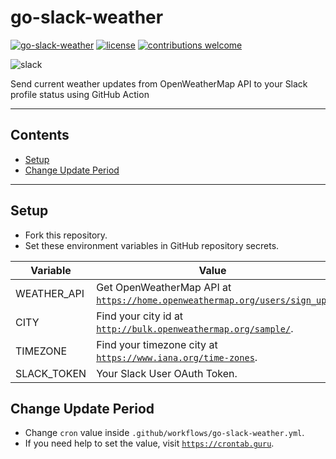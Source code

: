 # go-slack-weather
[![go-slack-weather](https://github.com/fadhilthomas/go-slack-weather/actions/workflows/run.yml/badge.svg?branch=main)](https://github.com/fadhilthomas/go-slack-weather/actions/workflows/go-slack-weather.yml)
[![license](https://img.shields.io/badge/license-MIT-_red.svg)](https://opensource.org/licenses/MIT)
[![contributions welcome](https://img.shields.io/badge/contributions-welcome-brightgreen.svg?style=flat)](https://github.com/fadhilthomas/go-slack-weather/issues)

![slack](https://user-images.githubusercontent.com/29804796/129493231-2de98bac-09ac-4686-a97d-487a344dd6a1.png)

Send current weather updates from OpenWeatherMap API to your Slack profile status using GitHub Action

---

## Contents

- [Setup](#setup)
- [Change Update Period](#change-update-period)

---

## Setup
* Fork this repository.
* Set these environment variables in GitHub repository secrets.

| **Variable** | **Value** |
|--|--|
| WEATHER_API | Get OpenWeatherMap API at [`https://home.openweathermap.org/users/sign_up`](https://home.openweathermap.org/users/sign_up). |
| CITY | Find your city id at [`http://bulk.openweathermap.org/sample/`](http://bulk.openweathermap.org/sample/). |
| TIMEZONE | Find your timezone city at [`https://www.iana.org/time-zones`](https://www.iana.org/time-zones). |
| SLACK_TOKEN | Your Slack User OAuth Token. |

## Change Update Period
* Change `cron` value inside `.github/workflows/go-slack-weather.yml`.
* If you need help to set the value, visit [`https://crontab.guru`](https://crontab.guru).
